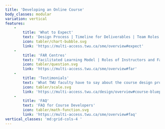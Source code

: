 ```yaml
---
title: 'Developing an Online Course'
body_classes: modular
variation: vertical
features:
    -
        title: 'What to Expect'
        text: 'Design Process | Timeline for Deliverables | Team Roles'
        icon: tabler/chart-bubble.svg
        link: 'https://multi-access.twu.ca/sme/overview#expect'
    -
        title: 'FAR Centres'
        text: 'Facilitated Learning Model | Roles of Instructors and Facilitators'
        icon: tabler/question.svg
        link: 'https://multi-access.twu.ca/sme/overview#far'
    -
        title: 'Testimonials'
        text: 'What TWU faculty have to say about the course design process'
        icon: tabler/scale.svg
        link: 'https://multi-access.twu.ca/design/overview#course-blueprint-1'
    -
        title: 'FAQ'
        text: 'FAQ for Course Developers'
        icon: tabler/math-function.svg
        link: 'https://multi-access.twu.ca/sme/overview#faq'
vertical_classes: 'md:grid-cols-4 '
---
```

